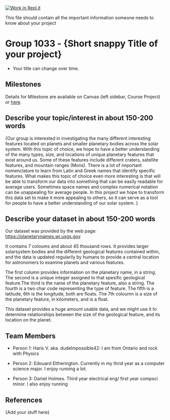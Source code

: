[![Work in Repl.it](https://classroom.github.com/assets/work-in-replit-14baed9a392b3a25080506f3b7b6d57f295ec2978f6f33ec97e36a161684cbe9.svg)](https://classroom.github.com/online_ide?assignment_repo_id=359071&assignment_repo_type=GroupAssignmentRepo)

This file should contain all the important information someone needs to know about your project

# Group 1033 - {Short snappy Title of your project}

- Your title can change over time.

## Milestones

Details for Milestone are available on Canvas (left sidebar, Course Project) or [here](https://firas.moosvi.com/courses/data301/project/milestone01.html).

## Describe your topic/interest in about 150-200 words

{Our group is interested in investigating the many different interesting features located on planets and smaller planetary bodies across the solar system. With this topic of choice, we hope to have a better understanding of the many types, size, and locations of unique planetary features that exist around us. Some of these features include different craters, satellite features, and mountain ranges (Mons). There is a lot of important nomenclature to learn from Latin and Greek names that identify specific features. What makes this topic of choice even more interesting is that will be able to transform our data into something that can be easily readable for average users. Sometimes space names and complex numerical notation can be unappealing for average people. In this project we hope to transform this data set to make it more appealing to others, so it can serve as a tool for people to have a better understanding of our solar system.   }

## Describe your dataset in about 150-200 words

Our dataset was provided by the web page:
https://planetarynames.wr.usgs.gov
 
It contains 7 coloums and about 45 thousand rows. It provides larger solarsystem bodies and the different geological features contained within, and the data is updated regularily by humans to provide a central location for astronomers to examine planets and various features. 
 
The first column provides information on the planetary name, in a string. The second is a unique integer assigned to that spesific geological feature.The third is the name of the planetary feature, also a string. The fourth is a two char code representing the type of feature. The fifth is a latitude, 6th is the longitude, both are floats. The 7th coloumn is a size of the planetary feature, in kilometers, and is a float. 

This dataset provides a huge amount usable data, and we might use it to determine relationships between the size of the geological feature, and its location on the planet.


## Team Members

- Person 1: Haris V. aka. dudeImpossible42: I am from Ontario and rock with Physics

- Person 2: Edouard Eltherington. Currently in my thrid year as a computer science major. I enjoy running a lot. 

- Person 3: Daniel Holmes. Third year electrical eng/ first year compsci minor. I also enjoy running

## References

{Add your stuff here}
